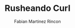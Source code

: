---
layout: ../../layouts/MarkdownPostLayout.astro
title: 'Rusheando Curl'
pubDate: 2022-10-04
description: ''
author: 'Fabian Martinez Rincon'
image:
    url: '/posts/curl.jpg'
    alt: 'El logotipo completo de Astro.'
tags: ["linux", "vim", "bash"]

# url: '/posts/vim.jpg'
#https://docs.astro.build/assets/arc.webp
---